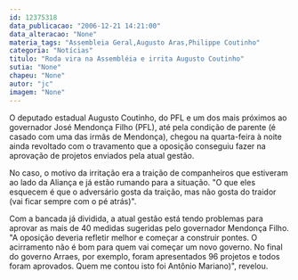 ```yaml
---
id: 12375318
data_publicacao: "2006-12-21 14:21:00"
data_alteracao: "None"
materia_tags: "Assembleia Geral,Augusto Aras,Philippe Coutinho"
categoria: "Notícias"
titulo: "Roda vira na Assembléia e irrita Augusto Coutinho"
sutia: "None"
chapeu: "None"
autor: "jc"
imagem: "None"
---
```

<p>O deputado estadual Augusto Coutinho, do PFL e um dos mais pr&oacute;ximos ao governador Jos&eacute; Mendon&ccedil;a Filho (PFL), at&eacute; pela condi&ccedil;&atilde;o de parente (&eacute; casado com uma das irm&atilde;s de Mendon&ccedil;a), chegou na quarta-feira &agrave; noite ainda revoltado com o travamento que a oposi&ccedil;&atilde;o conseguiu fazer na aprova&ccedil;&atilde;o de projetos enviados pela atual gest&atilde;o.</p>
<p>No caso, o motivo da irrita&ccedil;&atilde;o era a trai&ccedil;&atilde;o de companheiros que estiveram ao lado da Alian&ccedil;a e j&aacute; est&atilde;o rumando para a situa&ccedil;&atilde;o. "O que eles esquecem &eacute; que o advers&aacute;rio gosta da trai&ccedil;&atilde;o, mas n&atilde;o gosta do traidor (vai ficar sempre com o p&eacute; atr&aacute;s)".</p>
<p>Com a bancada j&aacute; dividida, a atual gest&atilde;o est&aacute; tendo problemas para aprovar as mais de 40 medidas sugeridas pelo governador Mendon&ccedil;a Filho. "A oposi&ccedil;&atilde;o deveria refletir melhor e come&ccedil;ar a construir pontes. O acirramento n&atilde;o &eacute; bom para quem vai come&ccedil;ar um novo governo. No final do governo Arraes, por exemplo, foram apresentados 96 projetos e todos foram aprovados. Quem me contou isto foi Ant&ocirc;nio Mariano)", revelou.</p>
